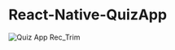 # React-Native-QuizApp
![Quiz App Rec_Trim](https://user-images.githubusercontent.com/57058475/196061807-66da0bf4-5f40-4179-b3b5-91aa67ba7cb8.gif)

